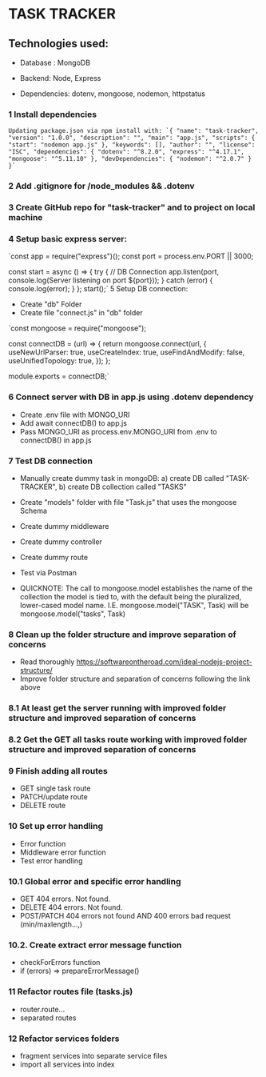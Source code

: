 # TASK TRACKER

## Technologies used:

- Database : MongoDB

- Backend: Node, Express

- Dependencies: dotenv, mongoose, nodemon, httpstatus

### 1 Install dependencies

    Updating package.json via npm install with: `{ "name": "task-tracker", "version": "1.0.0", "description": "", "main": "app.js", "scripts": { "start": "nodemon app.js" }, "keywords": [], "author": "", "license": "ISC", "dependencies": { "dotenv": "^8.2.0", "express": "^4.17.1", "mongoose": "^5.11.10" }, "devDependencies": { "nodemon": "^2.0.7" } }`

### 2 Add .gitignore for /node_modules && .dotenv

### 3 Create GitHub repo for "task-tracker" and to project on local machine

### 4 Setup basic express server:

`const app = require("express")(); const port = process.env.PORT || 3000;

const start = async () => { try { // DB Connection app.listen(port, console.log(Server listening on port ${port})); } catch (error) { console.log(error); } }; start();`
5 Setup DB connection:

- Create "db" Folder
- Create file "connect.js" in "db" folder

`const mongoose = require("mongoose");

const connectDB = (url) => { return mongoose.connect(url, { useNewUrlParser: true, useCreateIndex: true, useFindAndModify: false, useUnifiedTopology: true, }); };

module.exports = connectDB;`

### 6 Connect server with DB in app.js using .dotenv dependency

- Create .env file with MONGO_URI
- Add await connectDB() to app.js
- Pass MONGO_URI as process.env.MONGO_URI from .env to connectDB() in app.js

### 7 Test DB connection

- Manually create dummy task in mongoDB: a) create DB called "TASK-TRACKER", b) create DB collection called "TASKS"

- Create "models" folder with file "Task.js" that uses the mongoose Schema

- Create dummy middleware

- Create dummy controller

- Create dummy route

- Test via Postman

- QUICKNOTE: The call to mongoose.model establishes the name of the collection the model is tied to, with the default being the pluralized, lower-cased model name. I.E. mongoose.model("TASK", Task) will be mongoose.model("tasks", Task)

### 8 Clean up the folder structure and improve separation of concerns

- Read thoroughly https://softwareontheroad.com/ideal-nodejs-project-structure/
- Improve folder structure and separation of concerns following the link above

### 8.1 At least get the server running with improved folder structure and improved separation of concerns

### 8.2 Get the GET all tasks route working with improved folder structure and improved separation of concerns

### 9 Finish adding all routes

- GET single task route
- PATCH/update route
- DELETE route

### 10 Set up error handling

- Error function
- Middleware error function
- Test error handling

### 10.1 Global error and specific error handling

- GET 404 errors. Not found.
- DELETE 404 errors. Not found.
- POST/PATCH 404 errors not found AND 400 errors bad request (min/maxlength...,)

### 10.2. Create extract error message function

- checkForErrors function
- if (errors) => prepareErrorMessage()

### 11 Refactor routes file (tasks.js)

- router.route...
- separated routes

### 12 Refactor services folders

- fragment services into separate service files
- import all services into index
